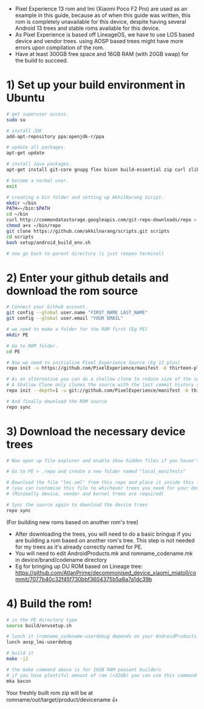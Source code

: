 - Pixel Experience 13 rom and lmi (Xiaomi Poco F2 Pro) are used as an example in this guide, because as of when this guide was written, this rom is completely unavailable for this device, despite having several Android 13 trees and stable roms available for this device. 
- As Pixel Experience is based off LineageOS, we have to use LOS based device and vendor trees. using AOSP based trees might have more errors upon compilation of the rom. 
- Have at least 300GB free space and 16GB RAM (with 20GB swap) for the build to succeed.

# 1) Set up your build environment in Ubuntu

```bash
# get superuser access.
sudo su

# install JDK 
add-apt-repository ppa:openjdk-r/ppa

# update all packages.
apt-get update

# install Java packages.
apt-get install git-core gnupg flex bison build-essential zip curl zlib1g-dev gcc-multilib g++-multilib libc6-dev-i386 lib32ncurses5-dev x11proto-core-dev libx11-dev lib32z1-dev libgl1-mesa-dev libxml2-utils xsltproc unzip fontconfig

# become a normal user.
exit

# creating a bin folder and setting up AkhilNarang Script.
mkdir ~/bin
PATH=~/bin:$PATH
cd ~/bin
curl http://commondatastorage.googleapis.com/git-repo-downloads/repo > ~/bin/repo
chmod a+x ~/bin/repo
git clone https://github.com/akhilnarang/scripts.git scripts
cd scripts
bash setup/android_build_env.sh

# now go back to parent directory (i just reopen terminal)
```


# 2) Enter your github details and download the rom source
```bash
# Connect your Github account.
git config --global user.name "FIRST_NAME LAST_NAME" 
git config --global user.email "YOUR EMAIL"

# we need to make a folder for the ROM first (Eg PE)
mkdir PE

# Go to ROM folder.
cd PE

# Now we need to initialize Pixel Experience Source (Eg 13 plus)
repo init -u https://github.com/PixelExperience/manifest -b thirteen-plus

# As an alternative you can do a shallow clone to reduce size of the source..
# A Shallow Clone only clones the source with the last commit history specified
repo init --depth=1 -u git://github.com/PixelExperience/manifest -b thirteen-plus

# And finally download the ROM source
repo sync
```

# 3) Download the necessary device trees
```bash
# Now open up file explorer and enable show hidden files if you haven't already

# Go to PE > .repo and create a new folder named "local_manifests"

# Download the file "lmi.xml" from this repo and place it inside this folder
# (you can customise this file to whichever trees you need for your device)
# (Minimally device, vendor and kernel trees are required)

# Sync the source again to download the device trees
repo sync
```
(For building new roms based on another rom's tree)
- After downloading the trees, you will need to do a basic bringup if you are building a rom based on another rom's tree. This step is not needed for my trees as it's already correctly named for PE.
- You will need to edit AndroidProducts.mk and romname_codename.mk in device/brand/codename directory
- Eg for bringing up DU ROM based on Lineage tree:
https://github.com/AtlanPrime/decommonised_device_xiaomi_miatoll/commit/7077b40c32f45f730bbf3604375b5a8a7a1dc39b

# 4) Build the rom!
```bash
# in the PE directory type
source build/envsetup.sh

# lunch it (romname_codename-userdebug depends on your AndroidProducts.mk name)
lunch aosp_lmi-userdebug

# build it
make -j2

# the make command above is for 16GB RAM peasant builders
# if you have plentiful amount of ram (>32GB) you can use this command instead to speed up build process
mka bacon
```

Your freshly built rom zip will be at romname/out/target/product/devicename 👍
